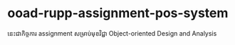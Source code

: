 # ooad-rupp-assignment-pos-system
នេះជាកិច្ចការ assignment សម្រាប់មុខវិជ្ជា Object-oriented Design and Analysis
